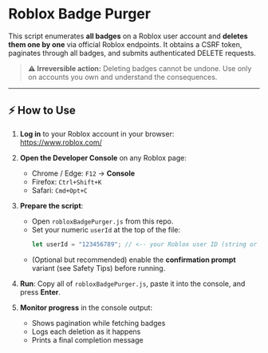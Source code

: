 # Roblox Badge Purger

This script enumerates **all badges** on a Roblox user account and **deletes them one by one** via official Roblox endpoints. It obtains a CSRF token, paginates through all badges, and submits authenticated DELETE requests.

> **⚠️ Irreversible action:** Deleting badges cannot be undone. Use only on accounts you own and understand the consequences.

---

## ⚡ How to Use

1. **Log in** to your Roblox account in your browser:  
   https://www.roblox.com/

2. **Open the Developer Console** on any Roblox page:  
   - Chrome / Edge: `F12` → **Console**  
   - Firefox: `Ctrl+Shift+K`  
   - Safari: `Cmd+Opt+C`

3. **Prepare the script**:
   - Open `robloxBadgePurger.js` from this repo.
   - Set your numeric `userId` at the top of the file:
     ```js
     let userId = "123456789"; // <-- your Roblox user ID (string or number)
     ```
   - (Optional but recommended) enable the **confirmation prompt** variant (see Safety Tips) before running.

4. **Run**: Copy all of `robloxBadgePurger.js`, paste it into the console, and press **Enter**.

5. **Monitor progress** in the console output:
   - Shows pagination while fetching badges
   - Logs each deletion as it happens
   - Prints a final completion message
